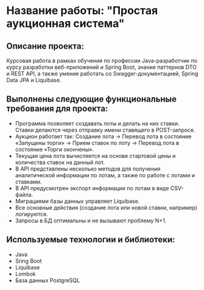 # **Название работы: "Простая аукционная система"**

## Описание проекта: 
Курсовая работа в рамках обучения по профессии Java-разработчик по курсу разработки веб-приложений и Spring Boot, знание паттернов DTO и REST API, 
а также умение работать со Swagger-документацией, Spring Data JPA и Liquibase.

## Выполнены следующие функциональные требования для проекта:

- Программа позволяет создавать лоты и делать на них ставки. Ставки делаются через отправку имени ставящего в POST-запросе.
- Аукцион работает так: Создание лота -> Перевод лота в состояние «Запущены торги» -> Прием ставок по лоту -> Перевод лота в состояние «Торги окончены».
- Текущая цена лота вычисляется на основе стартовой цены и количества ставок на данный лот. 
- В API представлены несколько методов для получения аналитической информации по лотам, а также по работе с лотами и ставками.
- В API предусмотрен экспорт информации по лотам в виде CSV-файла. 
- Миграциями базы данных управляет Liquibase. 
- Все основные действия (создание лота или новой ставки, например) логируются.
- Запросы в БД оптимальны и не вызывают проблему N+1.

## Используемые технологии и библиотеки:

- Java
- Sring Boot
- Liquibase
- Lombok
- База данных PostgreSQL
